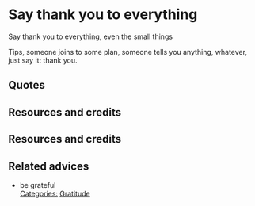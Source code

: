 # Say thank you to everything

Say thank you to everything, even the small things

Tips, someone joins to some plan, someone tells you anything, whatever, just say it: thank you.

## Quotes

## Resources and credits

## Resources and credits

## Related advices

- be grateful
<br/>[Categories:](../Categories/index.md) [Gratitude](../Categories/Gratitude.md)